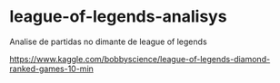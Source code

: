 # league-of-legends-analisys
Analise de partidas no dimante de league of legends 

https://www.kaggle.com/bobbyscience/league-of-legends-diamond-ranked-games-10-min
